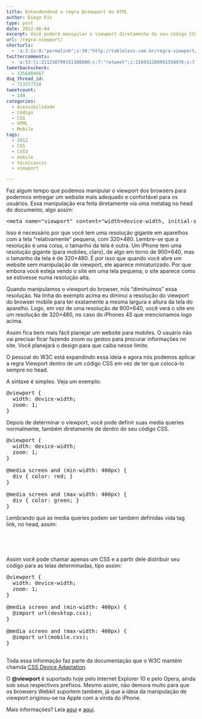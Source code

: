 ```yaml
---
title: Entendendend a regra @viewport do HTML
author: Diego Eis
type: post
date: 2012-06-04
excerpt: Você poderá manipular o viewport diretamente do seu código CSS.
url: /regra-viewport/
shorturls:
  - 'a:3:{s:9:"permalink";s:39:"http://tableless.com.br/regra-viewport/";s:7:"tinyurl";s:26:"http://tinyurl.com/83gbvva";s:4:"isgd";s:19:"http://is.gd/cZJUGy";}'
twittercomments:
  - 'a:53:{i:211216799151308800;s:7:"retweet";i:210931280991358976;s:7:"retweet";i:210831873449009154;s:7:"retweet";i:210827712443584513;s:7:"retweet";i:210794826369732609;s:7:"retweet";i:210475205380943873;s:7:"retweet";i:209966522737766400;s:7:"retweet";i:209966520267325442;s:7:"retweet";i:209832112638009344;s:7:"retweet";i:209821939122970625;s:7:"retweet";i:209650215773409280;s:7:"retweet";i:209640703326826496;s:7:"retweet";i:209640653716594688;s:7:"retweet";i:209640572397420545;s:7:"retweet";i:209639211748442115;s:7:"retweet";i:215303511750082560;s:7:"retweet";i:215173442704642051;s:7:"retweet";i:215171560036765697;s:7:"retweet";i:215142824486768642;s:7:"retweet";i:215142116282728448;s:7:"retweet";i:218776835260026881;s:7:"retweet";i:218773597483831297;s:7:"retweet";i:218766550390411266;s:7:"retweet";i:218766233137446912;s:7:"retweet";i:223182387838844933;s:7:"retweet";i:223124817656815616;s:7:"retweet";i:223118693595496449;s:7:"retweet";i:223115100293300224;s:7:"retweet";i:230106682611597312;s:7:"retweet";i:230073719706488832;s:7:"retweet";i:230002897088290816;s:7:"retweet";i:236167976083132417;s:7:"retweet";i:236165949978464256;s:7:"retweet";i:236164033319931904;s:7:"retweet";i:241296232084017152;s:7:"retweet";i:248487648900026369;s:7:"retweet";i:248482457031172096;s:7:"retweet";i:254445792927043585;s:7:"retweet";i:253975234049351681;s:7:"retweet";i:253929145392832512;s:7:"retweet";i:253927324859371520;s:7:"retweet";i:253920498675752960;s:7:"retweet";i:253918625294069760;s:7:"retweet";i:253918239430684672;s:7:"retweet";i:266743339397832704;s:7:"retweet";i:266742358157168640;s:7:"retweet";i:266712811814662144;s:7:"retweet";i:266608611155902464;s:7:"retweet";i:266601566641987584;s:7:"retweet";i:271226367440465920;s:7:"retweet";i:270666842329194498;s:7:"retweet";i:270649352421257216;s:7:"retweet";i:270596697015607296;s:7:"retweet";}'
tweetbackscheck:
  - 1356404667
dsq_thread_id:
  - 713377318
tweetcount:
  - 149
categories:
  - Acessibilidade
  - Código
  - CSS
  - HTML
  - Mobile
tags:
  - 2012
  - CSS
  - CSS3
  - mobile
  - tecnicascss
  - viewport

---
```

Faz algum tempo que podemos manipular o viewport dos browsers para podermos entregar um website mais adequado e confortável para os usuários. Essa manipulação era feita diretamente via uma metatag no head do documento, algo assim:

<pre class="lang-html">&lt;meta name="viewport" content="width=device-width, initial-scale=1, maximum-scale=1.0"&gt;
</pre>

Isso é necessário por que você tem uma resolução gigante em aparelhos com a tela &#8220;relativamente&#8221; pequena, com 320&#215;480. Lembre-se que a resolução é uma coisa, o tamanho da tela é outra. Um iPhone tem uma resolução gigante (para mobiles, claro), de algo em torno de 900&#215;640, mas o tamanho da tela é de 320&#215;480. É por isso que quando você abre um website sem manipulação de viewport, ele aparece miniaturizado. Por que embora você esteja vendo o site em uma tela pequena, o site aparece como se estivesse numa resolução alta.

Quando manipulamos o viewport do browser, nós &#8220;diminuímos&#8221; essa resolução. Na linha do exemplo acima eu diminui a resolução do viewport do browser mobile para ter exatamente a mesma largura e altura da tela do aparelho. Logo, em vez de uma resolução de 900&#215;640, você verá o site em um resolução de 320&#215;480, no caso do iPhones 4S que mencionamos logo acima.

Assim fica bem mais fácil planejar um website para mobiles. O usuário não vai precisar ficar fazendo zoom ou gestos para procurar informações no site. Você planejará o design para que caiba nesse limite.

O pessoal do W3C está expandindo essa ideia e agora nós podemos aplicar a regra Viewport dentro de um código CSS em vez de ter que colocá-lo sempre no head.

A sintaxe é simples. Veja um exemplo:

<pre class="lang-css">@viewport {
  width: device-width;
  zoom: 1;
}
</pre>

Depois de determinar o viewport, você pode definir suas media queries normalmente, também diretamente de dentro do seu código CSS.

<pre class="lang-css">@viewport {
  width: device-width;
  zoom: 1;
}

@media screen and (min-width: 400px) {
  div { color: red; }
}

@media screen and (max-width: 400px) {
  div { color: green; }
}
</pre>

Lembrando que as media queries podem ser também definidas vida tag link, no head, assim:

<pre class="lang-html"><link rel="stylesheet" type="text/css" href="screen.css" media="screen and (min-width: 400px)" />

<link rel="stylesheet" type="text/css" href="mobile.css" media="screen and (max-width: 400px)" />
</pre>

Assim você pode chamar apenas um CSS e a partir dele distribuir seu código para as telas determinadas, tipo assim:

<pre class="lang-css">@viewport {
  width: device-width;
  zoom: 1;
}

@media screen and (min-width: 400px) {
  @import url(desktop.css);
}

@media screen and (max-width: 400px) {
  @import url(mobile.css);
}

</pre>

Toda essa informação faz parte da documentação que o W3C mantém chamda [CSS Device Adaptation][1].

O **@viewport** é suportado hoje pelo Internet Explorer 10 e pelo Opera, ainda sob seus respectivos prefixos. Mesmo assim, não demora muito para que os browsers Webkit suportem também, já que a ideia da manipulação de viewport originou-se na Apple com a vinda do iPhone.

Mais informações? Leia [aqui][1] e [aqui][2].

 [1]: http://dev.w3.org/csswg/css-device-adapt/
 [2]: http://dev.opera.com/articles/view/an-introduction-to-meta-viewport-and-viewport/